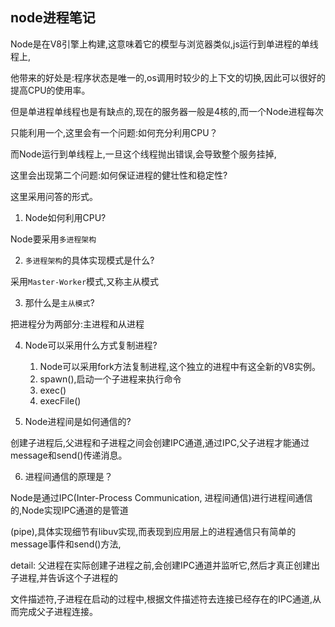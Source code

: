## node进程笔记

Node是在V8引擎上构建,这意味着它的模型与浏览器类似,js运行到单进程的单线程上,

他带来的好处是:程序状态是唯一的,os调用时较少的上下文的切换,因此可以很好的提高CPU的使用率。

但是单进程单线程也是有缺点的,现在的服务器一般是4核的,而一个Node进程每次

只能利用一个,这里会有一个问题:如何充分利用CPU？

而Node运行到单线程上,一旦这个线程抛出错误,会导致整个服务挂掉,

这里会出现第二个问题:如何保证进程的健壮性和稳定性?

这里采用问答的形式。

1. Node如何利用CPU?

Node要采用`多进程架构`

2. `多进程架构`的具体实现模式是什么?

采用`Master-Worker`模式,又称主从模式

3. 那什么是`主从模式`?

把进程分为两部分:主进程和从进程

4. Node可以采用什么方式复制进程?
	1. Node可以采用fork方法复制进程,这个独立的进程中有这全新的V8实例。
	2. spawn(),启动一个子进程来执行命令
	3. exec()
	4. execFile()

5. Node进程间是如何通信的?

创建子进程后,父进程和子进程之间会创建IPC通道,通过IPC,父子进程才能通过message和send()传递消息。

6. 进程间通信的原理是？

Node是通过IPC(Inter-Process Communication, 进程间通信)进行进程间通信的,Node实现IPC通道的是管道

(pipe),具体实现细节有libuv实现,而表现到应用层上的进程通信只有简单的message事件和send()方法,

 detail: 父进程在实际创建子进程之前,会创建IPC通道并监听它,然后才真正创建出子进程,并告诉这个子进程的

 文件描述符,子进程在启动的过程中,根据文件描述符去连接已经存在的IPC通道,从而完成父子进程连接。






